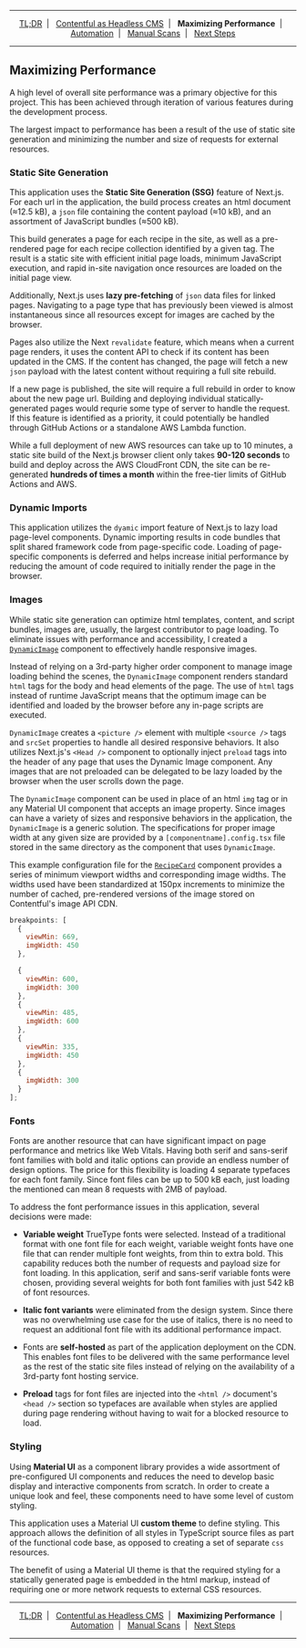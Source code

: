 <!--  -->

---

<p align="center">
  <a href="../README.md">TL;DR</a>&nbsp;&nbsp;|&nbsp;&nbsp;
  <a href="contentful.md">Contentful as Headless CMS</a>&nbsp;&nbsp;|&nbsp;&nbsp;
  <strong>Maximizing Performance</strong>&nbsp;&nbsp;|&nbsp;&nbsp;
  <a href="automation.md">Automation</a>&nbsp;&nbsp;|&nbsp;&nbsp;
  <a href="manual-scans.md">Manual Scans</a>&nbsp;&nbsp;|&nbsp;&nbsp;
  <a href="next-steps.md">Next Steps</a>
</p>

---

## Maximizing Performance

A high level of overall site performance was a primary objective for this project. This has been achieved through iteration of various features during the development process.

The largest impact to performance has been a result of the use of static site generation and minimizing the number and size of requests for external resources.

### Static Site Generation

This application uses the **Static Site Generation (SSG)** feature of Next.js. For each url in the application, the build process creates an html document (≈12.5 kB), a `json` file containing the content payload (≈10 kB), and an assortment of JavaScript bundles (≈500 kB).

This build generates a page for each recipe in the site, as well as a pre-rendered page for each recipe collection identified by a given tag. The result is a static site with efficient initial page loads, minimum JavaScript execution, and rapid in-site navigation once resources are loaded on the initial page view.

Additionally, Next.js uses **lazy pre-fetching** of `json` data files for linked pages. Navigating to a page type that has previously been viewed is almost instantaneous since all resources except for images are cached by the browser.

Pages also utilize the Next `revalidate` feature, which means when a current page renders, it uses the content API to check if its content has been updated in the CMS. If the content has changed, the page will fetch a new `json` payload with the latest content without requiring a full site rebuild.

If a new page is published, the site will require a full rebuild in order to know about the new page url. Building and deploying individual statically-generated pages would requrie some type of server to handle the request. If this feature is identified as a priority, it could potentially be handled through GitHub Actions or a standalone AWS Lambda function.

While a full deployment of new AWS resources can take up to 10 minutes, a static site build of the Next.js browser client only takes **90-120 seconds** to build and deploy across the AWS CloudFront CDN, the site can be re-generated **hundreds of times a month** within the free-tier limits of GitHub Actions and AWS.

### Dynamic Imports

This application utilizes the `dyamic` import feature of Next.js to lazy load page-level components. Dynamic importing results in code bundles that split shared framework code from page-specific code. Loading of page-specific components is deferred and helps increase initial performance by reducing the amount of code required to initially render the page in the browser.

### Images

While static site generation can optimize html templates, content, and script bundles, images are, usually, the largest contributor to page loading. To eliminate issues with performance and accessibility, I created a [`DynamicImage`](src/components/Image/DynamicImage/) component to effectively handle responsive images.

Instead of relying on a 3rd-party higher order component to manage image loading behind the scenes, the `DynamicImage` component renders standard `html` tags for the body and head elements of the page. The use of `html` tags instead of runtime JavaScript means that the optimum image can be identified and loaded by the browser before any in-page scripts are executed.

`DynamicImage` creates a `<picture />` element with multiple `<source />` tags and `srcSet` properties to handle all desired responsive behaviors. It also utilizes Next.js's `<Head />` component to optionally inject `preload` tags into the header of any page that uses the Dynamic Image component. Any images that are not preloaded can be delegated to be lazy loaded by the browser when the user scrolls down the page.

The `DynamicImage` component can be used in place of an html `img` tag or in any Material UI component that accepts an image property. Since images can have a variety of sizes and responsive behaviors in the application, the `DynamicImage` is a generic solution. The specifications for proper image width at any given size are provided by a `[componentname].config.tsx` file stored in the same directory as the component that uses `DynamicImage`.

This example configuration file for the [`RecipeCard`](src/components/RecipeCard/) component provides a series of minimum viewport widths and corresponding image widths. The widths used have been standardized at 150px increments to minimize the number of cached, pre-rendered versions of the image stored on Contentful's image API CDN.

```javascript
breakpoints: [
  {
    viewMin: 669,
    imgWidth: 450
  },

  {
    viewMin: 600,
    imgWidth: 300
  },
  {
    viewMin: 485,
    imgWidth: 600
  },
  {
    viewMin: 335,
    imgWidth: 450
  },
  {
    imgWidth: 300
  }
];
```

### Fonts

Fonts are another resource that can have significant impact on page performance and metrics like Web Vitals. Having both serif and sans-serif font families with bold and italic options can provide an endless number of design options. The price for this flexibility is loading 4 separate typefaces for each font family. Since font files can be up to 500 kB each, just loading the mentioned can mean 8 requests with 2MB of payload.

To address the font performance issues in this application, several decisions were made:

- **Variable weight** TrueType fonts were selected. Instead of a traditional format with one font file for each weight, variable weight fonts have one file that can render multiple font weights, from thin to extra bold. This capability reduces both the number of requests and payload size for font loading. In this application, serif and sans-serif variable fonts were chosen, providing several weights for both font families with just 542 kB of font resources.

- **Italic font variants** were eliminated from the design system. Since there was no overwhelming use case for the use of italics, there is no need to request an additional font file with its additional performance impact.

- Fonts are **self-hosted** as part of the application deployment on the CDN. This enables font files to be delivered with the same performance level as the rest of the static site files instead of relying on the availability of a 3rd-party font hosting service.

- **Preload** tags for font files are injected into the `<html />` document's `<head />` section so typefaces are available when styles are applied during page rendering without having to wait for a blocked resource to load.

### Styling

Using **Material UI** as a component library provides a wide assortment of pre-configured UI components and reduces the need to develop basic display and interactive components from scratch. In order to create a unique look and feel, these components need to have some level of custom styling.

This application uses a Material UI **custom theme** to define styling. This approach allows the definition of all styles in TypeScript source files as part of the functional code base, as opposed to creating a set of separate `css` resources.

The benefit of using a Material UI theme is that the required styling for a statically generated page is embedded in the html markup, instead of requiring one or more network requests to external CSS resources.

---

<p align="center">
  <a href="../README.md">TL;DR</a>&nbsp;&nbsp;|&nbsp;&nbsp;
  <a href="contentful.md">Contentful as Headless CMS</a>&nbsp;&nbsp;|&nbsp;&nbsp;
  <strong>Maximizing Performance</strong>&nbsp;&nbsp;|&nbsp;&nbsp;
  <a href="automation.md">Automation</a>&nbsp;&nbsp;|&nbsp;&nbsp;
  <a href="manual-scans.md">Manual Scans</a>&nbsp;&nbsp;|&nbsp;&nbsp;
  <a href="next-steps.md">Next Steps</a>
</p>

---
